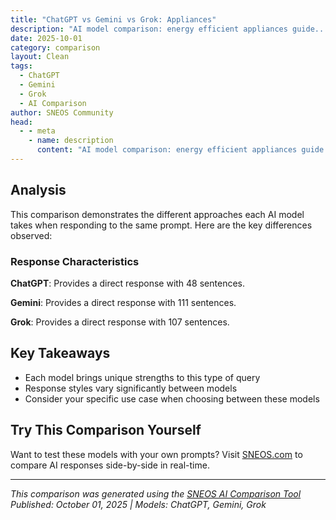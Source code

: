 ```yaml
---
title: "ChatGPT vs Gemini vs Grok: Appliances"
description: "AI model comparison: energy efficient appliances guide..."
date: 2025-10-01
category: comparison
layout: Clean
tags:
  - ChatGPT
  - Gemini
  - Grok
  - AI Comparison
author: SNEOS Community
head:
  - - meta
    - name: description
      content: "AI model comparison: energy efficient appliances guide..."
---
```


<ChatComparison
  title="ChatGPT vs Gemini vs Grok: Appliances"
  prompt="energy efficient appliances guide"
  :responses='{
    "ChatGPT": "Sure! Here\u0027s a comprehensive guide to energy-efficient appliances to help you save energy, reduce your utility bills, and contribute to a healthier environment.\n\n---\n\n## Energy-Efficient Appliances Guide\n\n### What Are Energy-Efficient Appliances?\nEnergy-efficient appliances use less electricity or water than standard models while providing the same or better performance. They help reduce energy consumption, lower utility bills, and decrease environmental impact.\n\n### Benefits of Energy-Efficient Appliances\n- **Lower utility bills:** Reduce electricity and water costs.\n- **Environmental impact:** Use less energy, reducing greenhouse gas emissions.\n- **Improved performance:** Many energy-efficient appliances come with enhanced features.\n- **Rebates and incentives:** Many regions offer tax credits or rebates for purchasing efficient models.\n\n### Common Energy-Efficient Appliances\n\n#### 1. Refrigerators\n- Look for models with the **Energy Star** label.\n- Features: Better insulation, efficient compressors, LED lighting.\n- Tips: Choose the right size for your household to avoid wasting energy.\n\n#### 2. Washing Machines\n- Opt for **front-loading** or high-efficiency top loaders.\n- Use cold water cycles when possible.\n- Features: Load-sensing technology adjusts water levels.\n\n#### 3. Dishwashers\n- Select Energy Star-rated dishwashers.\n- Use eco or energy-saving cycles.\n- Air-dry options use less electricity than heat drying.\n\n#### 4. Air Conditioners and Heaters\n- Choose units with a high **SEER** (Seasonal Energy Efficiency Ratio) rating for AC.\n- Use programmable thermostats.\n- Consider heat pumps for efficient heating and cooling.\n\n#### 5. Water Heaters\n- Tankless or on-demand water heaters reduce standby energy use.\n- Insulate your existing water heater and pipes.\n- Set thermostat to 120\u00B0F (49\u00B0C) for efficiency and safety.\n\n#### 6. Lighting\n- Replace incandescent bulbs with **LED** or **CFL** bulbs.\n- LEDs use up to 75% less energy and last longer.\n\n#### 7. Ovens and Microwaves\n- Convection ovens are more energy-efficient than traditional ovens.\n- Microwaves use less energy for reheating small portions.\n\n---\n\n### How to Choose Energy-Efficient Appliances\n\n1. **Look for the Energy Star Label:** This certification means the appliance meets energy efficiency guidelines set by the US EPA.\n2. **Check the EnergyGuide Label:** Provides estimated yearly energy consumption and operating costs.\n3. **Consider Size and Capacity:** Buy appliances that fit your household needs to avoid wasted energy.\n4. **Research Features:** Look for efficiency-enhancing features like automatic shutoff, load-sensing, and energy-saving modes.\n\n---\n\n### Additional Tips to Save Energy\n\n- Unplug appliances when not in use to avoid \u0022phantom\u0022 energy drain.\n- Regularly maintain appliances to keep them running efficiently.\n- Use appliances during off-peak energy hours if possible.\n- Properly insulate your home to reduce heating and cooling demands.\n\n---\n\nIf you want, I can provide recommendations for specific appliance types or brands\u2014just let me know!",
    "Gemini": "Okay, let\u0027s create a guide to energy-efficient appliances! I\u0027ll cover key appliances, how to identify energy-efficient models, and general tips.\n\n**Energy-Efficient Appliances: A Comprehensive Guide**\n\nThis guide will help you make informed decisions when purchasing new appliances, saving you money on your energy bills and reducing your environmental impact.\n\n**I. Understanding Energy Efficiency Labels**\n\n*   **Energy Star:** The most important label to look for!  Energy Star is a U.S. Environmental Protection Agency (EPA) program that certifies products that meet strict energy efficiency guidelines.  Energy Star appliances use less energy than standard models, saving you money and reducing greenhouse gas emissions.  Look for the Energy Star logo prominently displayed on the appliance.\n\n*   **EnergyGuide Label (Yellow Tag):** Required by the Federal Trade Commission (FTC), this label provides information on an appliance\u0027s estimated annual energy consumption (in kilowatt-hours, kWh) and compares it to similar models. The label also shows the appliance\u0027s estimated annual operating cost.  *Lower kWh and lower cost = more energy-efficient.*  While helpful, remember it\u0027s just an estimate, and your actual usage may vary.\n\n*   **CEE Tier Ratings (Consortium for Energy Efficiency):** CEE ratings are often used for appliance rebates. Tiers signify different levels of energy efficiency, with higher tiers generally being more efficient.\n\n**II. Key Appliances and Energy Efficiency Tips**\n\nHere\u0027s a breakdown of some of the most common household appliances and how to choose energy-efficient options:\n\n**A. Refrigerators**\n\n*   **Key Considerations:**\n    *   **Size:** Choose the right size for your needs.  Larger refrigerators use more energy.\n    *   **Configuration:** Top-freezer models are generally more energy-efficient than side-by-side or bottom-freezer models.\n    *   **Features:**  Ice makers and through-the-door water dispensers can increase energy consumption.\n    *   **Energy Star Certification:** Absolutely look for this!  Energy Star refrigerators use at least 9% less energy than standard models.\n\n*   **Energy-Saving Tips:**\n    *   **Placement:** Keep your refrigerator away from heat sources (oven, direct sunlight).\n    *   **Temperature Settings:** Set the refrigerator to 37-40\u00B0F (3\u00B0 to 4\u00B0C) and the freezer to 0\u00B0F (-18\u00B0C).\n    *   **Seal Check:** Regularly check the door seals for leaks and replace them if necessary.\n    *   **Defrost Regularly:** If you have a manual-defrost freezer, defrost it regularly to improve efficiency.  Frost buildup reduces cooling efficiency.\n    *   **Full (But Not Overcrowded):**  A full refrigerator runs more efficiently than an empty one, but don\u0027t overpack it, which can block airflow.\n    *   **Door Opening:** Minimize the number of times you open the door.\n\n**B. Dishwashers**\n\n*   **Key Considerations:**\n    *   **Energy Star Certification:**  Essential. Energy Star dishwashers use less water and energy.\n    *   **Water Consumption:** Look for models with low water consumption per cycle (check the EnergyGuide label).\n    *   **Soil Sensors:**  These sensors automatically adjust the wash cycle based on the amount of food soil, saving water and energy.\n    *   **Wash Cycles:**  Choose a model with a variety of wash cycles, including an energy-saving cycle.\n\n*   **Energy-Saving Tips:**\n    *   **Run Full Loads:** Only run the dishwasher when it\u0027s fully loaded.\n    *   **Air Dry:** Use the air-dry setting instead of heat-drying.\n    *   **Scrape, Don\u0027t Rinse:**  Scrape off large food particles instead of rinsing dishes before loading.  Many modern dishwashers clean effectively without pre-rinsing.\n    *   **Water Heater Temperature:** Set your water heater to 120\u00B0F (49\u00B0C).\n\n**C. Clothes Washers**\n\n*   **Key Considerations:**\n    *   **Energy Star Certification:**  Crucial!\n    *   **Washer Type:**\n        *   **Front-Loading Washers:** Generally more energy- and water-efficient than top-loading washers. They use less water and extract more water during the spin cycle, reducing drying time.\n        *   **Top-Loading Washers (High-Efficiency):**  HE top-loaders use impellers instead of agitators and use less water than traditional top-loaders.\n    *   **Modified Energy Factor (MEF):**  A measure of energy efficiency that considers energy consumption, water consumption, and dryer energy required.  Higher MEF = more efficient.\n    *   **Water Factor (WF):**  A measure of water efficiency. Lower WF = more efficient.\n    *   **Capacity:**  Choose the right size for your household\u0027s needs.\n\n*   **Energy-Saving Tips:**\n    *   **Wash in Cold Water:** Washing in cold water saves a significant amount of energy (about 90% of the energy used by a washing machine goes towards heating the water).  Use cold-water detergents.\n    *   **Run Full Loads:**  Wash full loads whenever possible.\n    *   **Use the Correct Detergent Amount:**  Using too much detergent can lead to extra rinsing cycles.\n    *   **High-Efficiency Detergent (HE):**  If you have a high-efficiency washer, use HE detergent.\n\n**D. Clothes Dryers**\n\n*   **Key Considerations:**\n    *   **Energy Star Certification:**  Important, though less common than for washers. Energy Star dryers use about 20% less energy than standard models.\n    *   **Sensor Drying:**  Dryers with moisture sensors automatically shut off when clothes are dry, preventing over-drying and saving energy.\n    *   **Gas vs. Electric:** Gas dryers are generally less expensive to operate than electric dryers.\n\n*   **Energy-Saving Tips:**\n    *   **Clean the Lint Filter:** Clean the lint filter after every load.  A clogged lint filter reduces airflow and increases drying time.\n    *   **Don\u0027t Over-Dry:** Over-drying wastes energy and can damage clothes. Use the sensor drying feature.\n    *   **Vent Properly:** Ensure the dryer vent is properly vented to the outside and is not blocked.\n    *   **Separate Loads:** Dry similar fabrics together.\n    *   **High Spin Speed in Washer:** use the highest spin speed your washer offers, as this removes more water from your clothes, reducing drying time.\n\n**E. Ovens \u0026 Cooktops**\n\n*   **Key Considerations:**\n    *   **Oven Type:**\n        *   **Convection Ovens:**  Convection ovens circulate hot air, cooking food faster and more evenly, potentially saving energy.\n    *   **Induction Cooktops:** More energy-efficient than electric coil or radiant cooktops. They heat the pan directly, rather than heating the cooktop surface.\n    *   **Size:** Choose an oven size appropriate for your typical needs.\n    *   **Self-Cleaning Feature:** Use the self-cleaning feature sparingly, as it uses a lot of energy.\n\n*   **Energy-Saving Tips:**\n    *   **Use the Right Size Burner:** Match the pot size to the burner size on the cooktop.\n    *   **Use Lids:** Cover pots and pans when cooking to retain heat and reduce cooking time.\n    *   **Avoid Preheating:** If possible, avoid preheating the oven. Many recipes don\u0027t require it.\n    *   **Keep Oven Door Closed:** Avoid opening the oven door frequently, as it releases heat.\n    *   **Cook Multiple Dishes at Once:** Maximize oven use by cooking multiple dishes at the same time.\n    *   **Consider Smaller Appliances:** Use smaller appliances like toaster ovens, slow cookers, and microwave ovens for smaller meals, as they use less energy than a full-size oven.\n\n**F. Water Heaters**\n\n*   **Key Considerations:**\n    *   **Water Heater Type:**\n        *   **Tankless Water Heaters (On-Demand):** Heat water only when needed, eliminating standby heat loss.  Can be more energy-efficient overall, but may have a higher upfront cost.\n        *   **Heat Pump Water Heaters:** Use electricity to move heat from one place to another, rather than generating heat directly. Can be very energy-efficient.\n        *   **Traditional Tank Water Heaters:**  Choose an Energy Star certified model with good insulation.\n    *   **Size:** Choose the right size for your household\u0027s hot water needs.  Oversized tanks waste energy.\n    *   **Energy Factor (EF):** A measure of water heater efficiency. Higher EF = more efficient.\n\n*   **Energy-Saving Tips:**\n    *   **Insulate the Tank:** Insulate your water heater tank (if it\u0027s not already well-insulated).\n    *   **Lower the Temperature:** Set the water heater temperature to 120\u00B0F (49\u00B0C).\n    *   **Insulate Hot Water Pipes:** Insulate the first few feet of hot water pipes coming out of the water heater.\n    *   **Fix Leaks:** Repair any leaky faucets or showerheads.\n    *   **Install Low-Flow Showerheads and Faucets:**  Reduce water consumption.\n\n**III. General Tips for Energy-Efficient Appliance Use**\n\n*   **Research Before You Buy:**  Read reviews, compare energy efficiency ratings, and consider long-term operating costs before making a purchase.\n*   **Consider Rebates and Incentives:** Check with your local utility company and state government for rebates and incentives on Energy Star appliances.\n*   **Proper Installation:** Ensure appliances are properly installed to maximize efficiency.\n*   **Regular Maintenance:**  Follow the manufacturer\u0027s instructions for regular maintenance, such as cleaning filters and coils.\n*   **Unplug Appliances When Not in Use:**  Many appliances draw \u0022phantom\u0022 energy even when turned off. Unplug them or use power strips to cut off the power supply.\n\n**IV. Disposal of Old Appliances**\n\n*   **Recycle:**  Recycle your old appliances responsibly.  Many retailers and local governments offer appliance recycling programs.\n*   **Proper Disposal of Refrigerants:**  Refrigerators and freezers contain refrigerants that can harm the environment if not disposed of properly.  Ensure that the refrigerants are recovered by a certified technician.\n\nBy following these guidelines, you can make smart choices when purchasing and using appliances, saving energy, money, and helping to protect the environment.\n",
    "Grok": "An energy-efficient appliances guide helps consumers choose devices that use less electricity or fuel, reducing energy costs and environmental impact. Below is a comprehensive guide to selecting and using energy-efficient appliances, including key factors to consider, labeling systems, and tips for maximizing efficiency.\n\n---\n\n### **1. Why Choose Energy-Efficient Appliances?**\n- **Lower Energy Bills**: Energy-efficient appliances consume less power, saving money over time.\n- **Environmental Benefits**: They reduce greenhouse gas emissions and reliance on fossil fuels.\n- **Long-Term Savings**: Though sometimes more expensive upfront, they often have lower operating costs.\n- **Government Incentives**: Many regions offer rebates or tax credits for purchasing energy-efficient models.\n\n---\n\n### **2. Key Factors to Look for in Energy-Efficient Appliances**\nWhen shopping for appliances, consider the following:\n\n#### **a. Energy Star Rating**\n- **What is it?**: Energy Star is a widely recognized certification program (primarily in the US) that identifies appliances meeting strict energy efficiency standards set by the Environmental Protection Agency (EPA) and the Department of Energy (DOE).\n- **Why it matters**: Energy Star appliances use 10-50% less energy than standard models.\n- **Where to find it**: Look for the blue Energy Star label on appliances like refrigerators, dishwashers, washing machines, air conditioners, and more.\n\n#### **b. Energy Guide Label**\n- **What is it?**: A yellow and black label (mandatory in the US) that provides information on an appliance\u2019s estimated annual energy consumption and operating cost.\n- **How to use it**: Compare the energy use (in kilowatt-hours, kWh) and cost among similar models to choose the most efficient one.\n\n#### **c. Size and Capacity**\n- Choose an appliance that matches your household\u2019s needs. Oversized appliances (e.g., a large refrigerator for a small family) waste energy.\n- Look for adjustable settings or modular designs to avoid running appliances at full capacity unnecessarily.\n\n#### **d. Technology and Features**\n- **Inverter Technology**: Found in refrigerators, air conditioners, and washing machines, it adjusts power usage based on demand, saving energy.\n- **LED Lighting**: Used in refrigerators and ovens, LED lights consume less energy than traditional bulbs.\n- **Smart Features**: Some appliances allow remote control or scheduling (e.g., running a dishwasher at night during off-peak hours).\n\n#### **e. Standby Power Consumption**\n- Many appliances consume energy even when turned off (phantom power). Look for models with low standby power or manual on/off switches.\n\n---\n\n### **3. Energy-Efficient Appliances by Category**\nHere\u2019s a breakdown of popular household appliances, with tips for choosing efficient models and using them wisely.\n\n#### **Refrigerators and Freezers**\n- **What to look for**:\n  - Energy Star certification (uses 9-10% less energy than standard models).\n  - Top or bottom-freezer designs (more efficient than side-by-side models).\n  - Avoid unnecessary features like ice makers or water dispensers, which increase energy use.\n- **Usage Tips**:\n  - Set the refrigerator to 35-38\u00B0F (2-3\u00B0C) and freezer to 0\u00B0F (-18\u00B0C).\n  - Keep it full (but not overcrowded) to maintain consistent temperatures.\n  - Place it away from heat sources like ovens or direct sunlight.\n  - Clean coils regularly to improve efficiency.\n\n#### **Washing Machines**\n- **What to look for**:\n  - Front-loading machines (use less water and energy than top-loaders).\n  - High-efficiency (HE) models with Energy Star certification.\n  - Adjustable water levels and quick-wash cycles.\n- **Usage Tips**:\n  - Wash full loads whenever possible.\n  - Use cold water for most cycles (heating water accounts for 90% of a washer\u2019s energy use).\n  - Clean the lint filter to maintain efficiency.\n\n#### **Dryers**\n- **What to look for**:\n  - Models with moisture sensors that stop the cycle when clothes are dry.\n  - Heat pump dryers (more efficient than traditional vented dryers, though pricier).\n- **Usage Tips**:\n  - Air-dry clothes when possible.\n  - Clean the lint trap after every use.\n  - Use the correct heat setting for the fabric type.\n\n#### **Dishwashers**\n- **What to look for**:\n  - Energy Star models (use less water and energy per cycle).\n  - Eco or light-wash cycles for smaller loads.\n- **Usage Tips**:\n  - Run full loads only.\n  - Skip pre-rinsing dishes (modern dishwashers are designed to handle food residue).\n  - Use the air-dry option instead of heated drying.\n\n#### **Air Conditioners**\n- **What to look for**:\n  - High Seasonal Energy Efficiency Ratio (SEER) rating (higher numbers = better efficiency).\n  - Inverter technology for variable speed operation.\n  - Proper sizing (a unit too large or small wastes energy).\n- **Usage Tips**:\n  - Set the thermostat to 75-78\u00B0F (24-26\u00B0C) for comfort and efficiency.\n  - Use fans to circulate air and reduce AC workload.\n  - Seal windows and doors to prevent leaks.\n\n#### **Water Heaters**\n- **What to look for**:\n  - Tankless (on-demand) water heaters (more efficient than traditional storage tanks).\n  - High Energy Factor (EF) or Uniform Energy Factor (UEF) rating.\n  - Heat pump water heaters for larger households.\n- **Usage Tips**:\n  - Lower the thermostat to 120\u00B0F (49\u00B0C).\n  - Insulate pipes to reduce heat loss.\n  - Take shorter showers and fix leaks promptly.\n\n#### **Lighting**\n- **What to look for**:\n  - LED bulbs (use 75-80% less energy than incandescent bulbs and last longer).\n  - Motion-sensor or smart lighting to avoid unnecessary use.\n- **Usage Tips**:\n  - Turn off lights when leaving a room.\n  - Use natural daylight when possible.\n\n#### **Cooking Appliances (Ovens, Microwaves, Stoves)**\n- **What to look for**:\n  - Induction cooktops (more efficient than gas or traditional electric stoves).\n  - Microwaves or toaster ovens for small meals (use less energy than full ovens).\n- **Usage Tips**:\n  - Cook with lids on pots to retain heat.\n  - Preheat ovens only when necessary.\n  - Use residual heat to finish cooking by turning off the appliance a few minutes early.\n\n---\n\n### **4. General Tips for Maximizing Energy Efficiency**\n- **Unplug Appliances**: Disconnect devices or use power strips to eliminate standby power.\n- **Regular Maintenance**: Clean filters, coils, and vents to ensure appliances run efficiently.\n- **Upgrade Old Appliances**: Older models (10\u002B years) are often less efficient. Replacing them can yield significant savings.\n- **Schedule Usage**: Run appliances like dishwashers or dryers during off-peak hours if your utility offers time-of-use pricing.\n- **Insulate Your Home**: Proper insulation and weatherproofing reduce the workload on heating and cooling appliances.\n\n---\n\n### **5. How to Calculate Potential Savings**\n- Use the Energy Guide label to estimate annual energy consumption (in kWh) and multiply it by your local electricity rate (cost per kWh, found on your utility bill).\n- Example:\n  - A refrigerator uses 500 kWh per year.\n  - Local rate: $0.12 per kWh.\n  - Annual cost: 500 x 0.12 = $60.\n- Compare this with a more efficient model to see potential savings.\n\n---\n\n### **6. Government Programs and Rebates**\n- Check local government or utility company websites for incentives, rebates, or trade-in programs for energy-efficient appliances.\n- Examples:\n  - US: Energy Star rebates, federal tax credits.\n  - EU: Energy labeling system (A\u002B\u002B\u002B to G scale) and regional subsidies.\n  - Australia: Energy Rating Label (1-6 stars) and state-based incentives.\n\n---\n\n### **7. Additional Resources**\n- **Energy Star Website**: www.energystar.gov (product finder, savings calculators).\n- **Local Utility Providers**: Often provide energy audits or efficiency tips.\n- **Consumer Reports**: Reviews and ratings for energy-efficient appliances.\n\n---\n\nBy prioritizing energy-efficient appliances and adopting smart usage habits, you can significantly reduce your energy consumption, save money, and contribute to a more sustainable future. Let me know if you\u2019d like detailed information on a specific appliance or region-specific programs!"
  }'
  published-date="17:25"
/>

## Analysis

This comparison demonstrates the different approaches each AI model takes when responding to the same prompt. Here are the key differences observed:

### Response Characteristics

**ChatGPT**: Provides a direct response with 48 sentences. 

**Gemini**: Provides a direct response with 111 sentences. 

**Grok**: Provides a direct response with 107 sentences. 

## Key Takeaways

- Each model brings unique strengths to this type of query
- Response styles vary significantly between models
- Consider your specific use case when choosing between these models

## Try This Comparison Yourself

Want to test these models with your own prompts? Visit [SNEOS.com](https://sneos.com) to compare AI responses side-by-side in real-time.

---

*This comparison was generated using the [SNEOS AI Comparison Tool](https://sneos.com)*
*Published: October 01, 2025 | Models: ChatGPT, Gemini, Grok*
